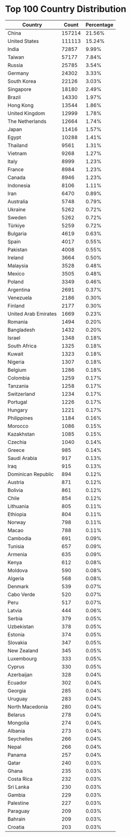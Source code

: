 # Top 100 Country Distribution
| Country | Count | Percentage |
|----|----|----|
| China | 157214 | 21.56% |
| United States | 111113 | 15.24% |
| India | 72857 | 9.99% |
| Taiwan | 57177 | 7.84% |
| Russia | 25785 | 3.54% |
| Germany | 24302 | 3.33% |
| South Korea | 22126 | 3.03% |
| Singapore | 18180 | 2.49% |
| Brazil | 14330 | 1.97% |
| Hong Kong | 13544 | 1.86% |
| United Kingdom | 12999 | 1.78% |
| The Netherlands | 12664 | 1.74% |
| Japan | 11416 | 1.57% |
| Egypt | 10288 | 1.41% |
| Thailand | 9561 | 1.31% |
| Vietnam | 9268 | 1.27% |
| Italy | 8999 | 1.23% |
| France | 8984 | 1.23% |
| Canada | 8946 | 1.23% |
| Indonesia | 8106 | 1.11% |
| Iran | 6470 | 0.89% |
| Australia | 5748 | 0.79% |
| Ukraine | 5262 | 0.72% |
| Sweden | 5262 | 0.72% |
| Türkiye | 5259 | 0.72% |
| Bulgaria | 4619 | 0.63% |
| Spain | 4017 | 0.55% |
| Pakistan | 4008 | 0.55% |
| Ireland | 3664 | 0.50% |
| Malaysia | 3528 | 0.48% |
| Mexico | 3505 | 0.48% |
| Poland | 3349 | 0.46% |
| Argentina | 2691 | 0.37% |
| Venezuela | 2186 | 0.30% |
| Finland | 2177 | 0.30% |
| United Arab Emirates | 1669 | 0.23% |
| Romania | 1494 | 0.20% |
| Bangladesh | 1432 | 0.20% |
| Israel | 1348 | 0.18% |
| South Africa | 1325 | 0.18% |
| Kuwait | 1323 | 0.18% |
| Nigeria | 1307 | 0.18% |
| Belgium | 1286 | 0.18% |
| Colombia | 1259 | 0.17% |
| Tanzania | 1258 | 0.17% |
| Switzerland | 1234 | 0.17% |
| Portugal | 1226 | 0.17% |
| Hungary | 1221 | 0.17% |
| Philippines | 1184 | 0.16% |
| Morocco | 1086 | 0.15% |
| Kazakhstan | 1085 | 0.15% |
| Czechia | 1040 | 0.14% |
| Greece | 985 | 0.14% |
| Saudi Arabia | 917 | 0.13% |
| Iraq | 915 | 0.13% |
| Dominican Republic | 894 | 0.12% |
| Austria | 871 | 0.12% |
| Bolivia | 861 | 0.12% |
| Chile | 854 | 0.12% |
| Lithuania | 805 | 0.11% |
| Ethiopia | 804 | 0.11% |
| Norway | 798 | 0.11% |
| Macao | 788 | 0.11% |
| Cambodia | 691 | 0.09% |
| Tunisia | 657 | 0.09% |
| Armenia | 635 | 0.09% |
| Kenya | 612 | 0.08% |
| Moldova | 590 | 0.08% |
| Algeria | 568 | 0.08% |
| Denmark | 539 | 0.07% |
| Cabo Verde | 520 | 0.07% |
| Peru | 517 | 0.07% |
| Latvia | 444 | 0.06% |
| Serbia | 379 | 0.05% |
| Uzbekistan | 378 | 0.05% |
| Estonia | 374 | 0.05% |
| Slovakia | 347 | 0.05% |
| New Zealand | 345 | 0.05% |
| Luxembourg | 333 | 0.05% |
| Cyprus | 330 | 0.05% |
| Azerbaijan | 328 | 0.04% |
| Ecuador | 302 | 0.04% |
| Georgia | 285 | 0.04% |
| Uruguay | 283 | 0.04% |
| North Macedonia | 280 | 0.04% |
| Belarus | 278 | 0.04% |
| Mongolia | 274 | 0.04% |
| Albania | 273 | 0.04% |
| Seychelles | 266 | 0.04% |
| Nepal | 266 | 0.04% |
| Panama | 257 | 0.04% |
| Qatar | 240 | 0.03% |
| Ghana | 235 | 0.03% |
| Costa Rica | 232 | 0.03% |
| Sri Lanka | 230 | 0.03% |
| Gambia | 229 | 0.03% |
| Palestine | 227 | 0.03% |
| Paraguay | 209 | 0.03% |
| Bahrain | 209 | 0.03% |
| Croatia | 203 | 0.03% |
